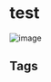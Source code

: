 # test

![image](https://s3.us-west-1.amazonaws.com/zettelimages/Fri_Jun_16_06:28:28_PM_PDT_2023.png)
## Tags

